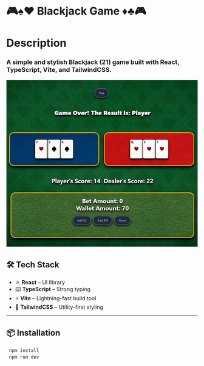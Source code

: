 # 🎮♠️♥️ Blackjack Game ♦️♣️🎮

<h1>Description</h1>
<h3>A simple and stylish Blackjack (21) game built with <b>React</b>, <b>TypeScript</b>, <b>Vite</b>, and <b>TailwindCSS</b>.</h3>

![Blackjack Game Screenshot](./public/screenshot-1.png)

## 🛠️ Tech Stack

- ⚛️ **React** – UI library
- ⌨️ **TypeScript** – Strong typing
- ⚡ **Vite** – Lightning-fast build tool
- 🎨 **TailwindCSS** – Utility-first styling
---

## 📦 Installation

   ```bash
    npm install
    npm run dev
   